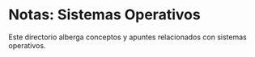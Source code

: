 # Notas: Sistemas Operativos

Este directorio alberga conceptos y apuntes relacionados con sistemas operativos.
